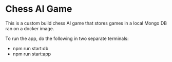 # Chess AI Game

This is a custom build chess AI game that stores games in a local Mongo DB ran on a docker image.

To run the app, do the following in two separate terminals:

- npm run start:db
- npm run start:app
